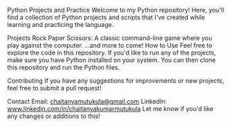 Python Projects and Practice
Welcome to my Python repository! Here, you'll find a collection of Python projects and scripts that I've created while learning and practicing the language.

Projects
Rock Paper Scissors: A classic command-line game where you play against the computer.
...and more to come!
How to Use
Feel free to explore the code in this repository. If you'd like to run any of the projects, make sure you have Python installed on your system. You can then clone this repository and run the Python files.

Contributing
If you have any suggestions for improvements or new projects, feel free to submit a pull request!

Contact
Email: chaitanyamutukula@gmail.com
LinkedIn: www.linkedin.com/in/chaitanyakumarmutukula
Let me know if you'd like any changes or additions to this!
